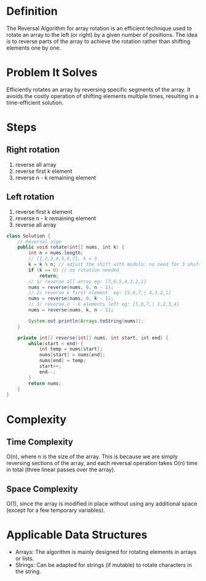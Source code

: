 # Definition

The Reversal Algorithm for array rotation is an efficient technique used to rotate an array to the left (or right) by a given number of positions. The idea is to reverse parts of the array to achieve the rotation rather than shifting elements one by one.

# Problem It Solves

Efficiently rotates an array by reversing specific segments of the array. It avoids the costly operation of shifting elements multiple times, resulting in a time-efficient solution.

# Steps

## Right rotation

1. reverse all array
2. reverse first k element
3. reverse n - k remaining element

## Left rotation

1. reverse first k element
2. reverse n - k remaining element
3. reverse all array

```java
class Solution {
    // Reversal algo
    public void rotate(int[] nums, int k) {
        int n = nums.length;
        // [1,2,3,4,5,6,7], k = 3
        k = k % n; // adjust the shift with modulo: no need for 3 shift in array of 2 just 1
        if (k == 0) // no rotation needed
            return;
        // 1/ reverse all array eg: [7,6,5,4,3,2,1]
        nums = reverse(nums, 0, n - 1);
        // 2/ reverse k first element  eg: [5,6,7,| 4,3,2,1]
        nums = reverse(nums, 0, k - 1);
        // 3/ reverse n - k elements left eg: [5,6,7,| 1,2,3,4]
        nums = reverse(nums, k, n - 1);

        System.out.println(Arrays.toString(nums));
    }

    private int[] reverse(int[] nums, int start, int end) {
        while(start < end) {
            int temp = nums[start];
            nums[start] = nums[end];
            nums[end] = temp;
            start++;
            end--;
        }
        return nums;
    }
}
```

# Complexity

## Time Complexity

O(n), where n is the size of the array. This is because we are simply reversing sections of the array, and each reversal operation takes O(n) time in total (three linear passes over the array).

## Space Complexity

O(1), since the array is modified in place without using any additional space (except for a few temporary variables).

# Applicable Data Structures

- Arrays: The algorithm is mainly designed for rotating elements in arrays or lists.
- Strings: Can be adapted for strings (if mutable) to rotate characters in the string.
